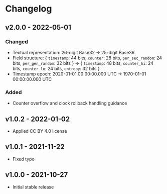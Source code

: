 # Changelog

## v2.0.0 - 2022-05-01

### Changed

- Textual representation: 26-digit Base32 -> 25-digit Base36
- Field structure: { `timestamp`: 44 bits, `counter`: 28 bits, `per_sec_random`:
  24 bits, `per_gen_random`: 32 bits } -> { `timestamp`: 48 bits, `counter_hi`:
  24 bits, `counter_lo`: 24 bits, `entropy`: 32 bits }
- Timestamp epoch: 2020-01-01 00:00:00.000 UTC -> 1970-01-01 00:00:00.000 UTC

### Added

- Counter overflow and clock rollback handling guidance

## v1.0.2 - 2022-01-02

- Applied CC BY 4.0 license

## v1.0.1 - 2021-11-22

- Fixed typo

## v1.0.0 - 2021-10-27

- Initial stable release

